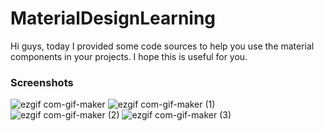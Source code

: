 # MaterialDesignLearning
Hi guys, today I provided some code sources to help you use the material components in your projects.
I hope this is useful for you.

### Screenshots
![ezgif com-gif-maker](https://user-images.githubusercontent.com/52744015/102204459-225bc200-3edf-11eb-8ab5-13d814c33a62.png)
![ezgif com-gif-maker (1)](https://user-images.githubusercontent.com/52744015/102204451-212a9500-3edf-11eb-9e7b-6fee819b6268.png)
![ezgif com-gif-maker (2)](https://user-images.githubusercontent.com/52744015/102204446-2091fe80-3edf-11eb-8b68-12c4ec7dfe7f.png)
![ezgif com-gif-maker (3)](https://user-images.githubusercontent.com/52744015/102204436-1ec83b00-3edf-11eb-89e6-3523459c177a.png)
